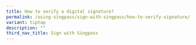 ```yaml
---
title: How to verify a digital signature?
permalink: /using-singpass/sign-with-singpass/how-to-verify-signature/
variant: tiptap
description: ""
third_nav_title: Sign with Singpass
---
```

